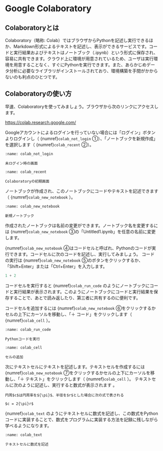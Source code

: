# Google Colaboratory

## Colaboratoryとは

Colaboratory（略称: Colab）ではブラウザからPythonを記述し実行できるほか、Markdown形式によるテキストを記述し、表示ができるサービスです。コードと実行結果およびテキストはノートブック（.ipynb）という形式に保存され、容易に共有できます。クラウド上に環境が用意されているため、ユーザは実行環境を用意することなく、すぐにPythonを実行できます。また、あらかじめデータ分析に必要なライブラリがインストールされており、環境構築を手間がかからないのも利点のひとつです。

## Colaboratoryの使い方

早速、Colaboratoryを使ってみましょう。ブラウザから次のリンクにアクセスします。

https://colab.research.google.com/

Googleアカウントによるログインを行っていない場合には「ログイン」ボタンよりログインし（ {numref}`colab_not_login` ①）、「ノートブックを新規作成」を選択します（ {numref}`colab_recent` ②）。

```{figure} ./images/colab_not_login.png
:name: colab_not_login

未ログイン時の画面
```

```{figure} ./images/colab_recent.png
:name: colab_recent

Colaboratoryの初期画面
```

ノートブックが作成され、このノートブックにコードやテキストを記述できます（ {numref}`colab_new_notebook` ）。

```{figure} ./images/colab_new_notebook.png
:name: colab_new_notebook

新規ノートブック
```

作成されたノートブックは名前の変更ができます。ノートブック名を変更するには {numref}`colab_new_notebook` ③の「Untitled1.ipynb」を任意の名前に変更します。

{numref}`colab_new_notebook` ④はコードセルと呼ばれ、Pythonのコードが実行できます。コードセルに次のコードを記述し、実行してみましょう。 コードの実行は {numref}`colab_new_notebook` ⑤のボタンをクリックするか、「Shift+Enter」または「Ctrl+Enter」を入力します。

```python
1 + 2
```

コードセルを実行すると {numref}`colab_run_code` のようにノートブックにコードと実行結果が表示されます。このようにノートブックにコードと実行結果を保存することで、あとで読み返したり、第三者に共有するのに便利です。

コードセルを追加するには {numref}`colab_new_notebook` ⑥をクリックするかセルの上下にカーソルを移動し、「＋ コード」をクリックします（ {numref}`colab_cell` ）。

```{figure} ./images/colab_run_code.png
:name: colab_run_code

Pythonコードを実行
```

```{figure} ./images/colab_cell.png
:name: colab_cell

セルの追加
```

次にテキストセルにテキストを記述します。テキストセルを作成するには {numref}`colab_new_notebook` ⑦をクリックするかセルの上下にカーソルを移動し、「＋ テキスト」をクリックします（ {numref}`colab_cell` ）。
テキストセルに次のように記述し、実行すると数式が表示されます 。

```
円周$c$は円周率を${\pi}$、半径を$r$とした場合に次の式で表される

$c = 2{\pi}r$
```

{numref}`colab_text` のようにテキストセルに数式を記述し、この数式をPythonコードに実装することで、数式をプログラムに実装する方法を記録に残しながら学べるようになります。

```{figure} ./images/colab_text.png
:name: colab_text

テキストセルに数式を記述
```